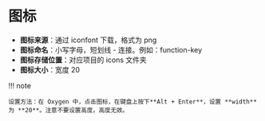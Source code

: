 # 图标

- **图标来源**：通过 iconfont 下载，格式为 png
- **图标命名**：小写字母，短划线 - 连接。例如：function-key
- **图标存储位置**：对应项目的 icons 文件夹
- **图标大小**：宽度 20

!!! note

    设置方法：在 Oxygen 中，点击图标，在键盘上按下**Alt + Enter**，设置 **width** 为 **20**。注意不要设置高度，高度无效。
